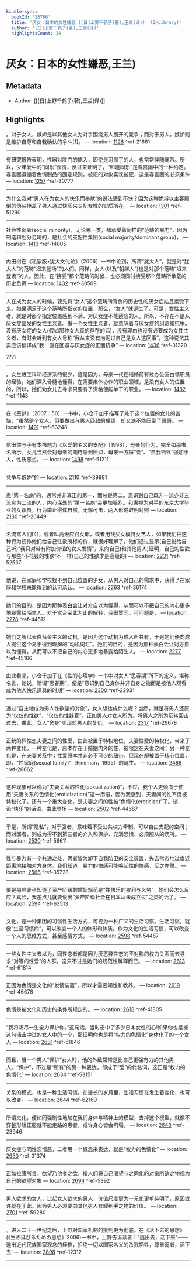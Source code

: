 ```yaml
---
kindle-sync:
  bookId: '26786'
  title: '厌女：日本的女性嫌恶 ([日]上野千鹤子(著),王兰(译))  (Z-Library)'
  author: '[日]上野千鹤子(著),王兰(译)'
  highlightsCount: 34
---
```

# 厌女：日本的女性嫌恶,王兰)
## Metadata
* Author: [[[日]上野千鹤子(著),王兰(译)]]

## Highlights
。对于女人，嫉妒是以其他女人为对手围绕男人展开的竞争；而对于男人，嫉妒则是维护自尊和自我确认的争斗[1]。 — location: [1128]() ^ref-21881

---
有研究报告表明，性器对肛门的插入，即使是习惯了的人，也常常伴随痛苦。所以，少年爱中的“同乐”表情，反过来证明了，“和睦同乐”是春宫画中的一种约定。春宫画遵循着色情制品的固定规则，被犯的对象喜欢被犯，这是春宫画的必须条件 — location: [1257]() ^ref-30777

---
为什么我对“男人在为女人的快乐而奉献”的说法感到不快？因为这种诡辩以主客颠倒的伪装掩盖了男人通过快乐来支配女性的实质所在。 — location: [1301]() ^ref-51290

---
社会性弱者(social minority)，无论哪一类，都承受着同样的“范畴的暴力”，因为制造和划分范畴的，是社会的支配性集团(social majority/dominant group)， — location: [1413]() ^ref-14805

---
内田树在《私家版•犹太文化论》〔2006〕一书中论到，所谓“犹太人”，就是对“犹太人”的范畴“迟来登场”的人们。同样，女人(以及“朝鲜人”)也是对那个范畴“迟来登场”的人。因此，在“接受”那个范畴的时候，也必须同时接受那个范畴所承载的历史负荷 — location: [1432]() ^ref-30509

---
人在成为女人的时候，要先将“女人”这个范畴所背负的历史性的厌女症姑且接受下来。如果满足于这个范畴所指定的位置，那么，“女人”就诞生了。可是，女性主义者，就是对那个指定位置感到不满、对厌女症不能适应的人。所以，不存在不是从厌女症出发的女性主义者。做一个女性主义者，就意味着与厌女症的纠葛和抗争。没有厌女症的女人(假如那种女人真的存在的话)，没有理由也没有必要成为女性主义者，有时会听到有女人号称“我从来没有拘泥过自己是女人这回事”，这种说法其实应该翻译成“我一直在回避与厌女症的正面抗争” — location: [1436]() ^ref-31320

????

---
。女生进工科和经济系的很少，这是因为，母亲一代在结婚前有过办公室白领职员的经验，她们深入骨髓地懂得，在需要集体协作的职业领域，是没有女人的位置的，所以，她们劝女儿去寻求只要有了资格便能单干的职业。 — location: [1482]() ^ref-1143

---
在《恶梦》〔2007：50〕一书中，小仓千加子描写了处于这个位置的女儿的苦恼，“虽然是个女人，但要做出与男人匹敌的成绩，却又决不能压倒了哥哥。 — location: [1491]() ^ref-63248

---
信田佐与子有本书题为《以爱的名义的支配》〔1998〕，母亲的行为，完全如那书名所示。女儿当然会对母亲的期待感到压抑，母亲一方将“爱”、“自我牺牲”强加于人，性质恶劣。 — location: [1498]() ^ref-51211

---
竞争与嫉妒”的 — location: [2110]() ^ref-39881

---
患“第一名病”的，通常并非真正的第一，而总是第二。意识到自己既非一流亦非三流实为二流的人，内心深处的“第一名病”会更加强烈。和惠视为对手的东京大学毕业的女职员，行为举止得体自然，无懈可击，两人形成鲜明对照 — location: [2130]() ^ref-20449

---
名流富人们[4]，或者叫高级应召女郎，或者用钱买女模特女艺人，如果我们把这种行为视作他们给自己性欲所标的价，就很好理解了。他们通过显示(自己说给自己听)“我只对带有附加价值的女人发情”，来向自己(和其他男人)证明，自己的性欲与那些“不花钱的性欲”不一样(自己的性欲才是高级的) — location: [2231]() ^ref-52537

---
他说，在家庭和学校找不到自己位置的少女，从男人对自己的需求中，获得了在家庭和学校未能得到的认可承认。 — location: [2263]() ^ref-36174

---
她们的目的，是因为那种表白会让对方自以为懂得，从而可以不把自己的内心更多地暴露给陌生人。对于宫台至此为止的解释，我很赞同。可问题是， — location: [2278]() ^ref-44512

---
她们之所以表白拜金主义的动机，是因为这个动机为成人所共有，于是她们便向成人提供这个易于得到理解的“动机词汇”。她们的目的，是因为那种表白会让对方自以为懂得，从而可以不把自己的内心更多地暴露给陌生人。 — location: [2277]() ^ref-45166

---
由此看来，小仓千加子在《性的心理学》一书中对女人“思春期”所下的定义，堪称名言，她说，所谓“思春期”，便是“意识到自己身体并非自身之物而是被他人观看成为他人快乐道具的时期” — location: [2300]() ^ref-22931

---
通过“自主地成为男人性欲望的对象”，女人想达成什么呢？当然，就是将男人还原为“仅仅的性欲”、“仅仅的性器官”，正如男人对女人所为。将男人之所为反转回击过去，由此，女人“舍身”实现对男人的复仇。 — location: [2317]() ^ref-29678

---
正统的异性恋夫妻之间的性爱，由此被置于特权地位。夫妻性爱的特权化，带来了两种变化。一种变化是，原本存在于婚姻内外的性，被限定在夫妻之间；另一种变化是，在夫妻关系中；性爱原本并非必不可少的纽带，但现在却被置于核心位置，即，“性家庭(sexual family)”〔Fineman，1995〕的诞生。 — location: [2488]() ^ref-26662

---
这种现象可以称为“夫妻关系的性化(sexualization)”，不过，我个人更倾向于使用“夫妻关系的色情化(eroticization)”这一用语，因为我感到，夫妻间的性不但被特权化了，还有一个重大变化，是夫妻之间的性被“色情化(eroticize)”了。谈论“快乐”的话语，由此登场 — location: [2502]() ^ref-44687

---
于是，所谓“隐私”，对于强者，意味着不受公共权力牵制、可以自由支配的空间；而对弱者，则成为得不到第三者的介入和保护、充满恐惧、必须服从的场所。 — location: [2530]() ^ref-56611

---
性与暴力有一个共通之处，两者皆为卸下自我防卫的安全装置，失去常态地过度近距离地接触对方身体。我们知道，暴力的快感可能唤起性的快感，反之亦然。 — location: [2566]() ^ref-35728

---
要是那些妻子知道了资产阶级的婚姻规范是“性快乐的权利与义务”，她们会怎么反应？真险，我差点儿就要说出“资产阶级社会在日本从未成立过”之类的话了。 — location: [2594]() ^ref-63513

---
文化，是一种集团的习惯性生活方式，可视为一种广义的生活习惯。生活习惯，就像“生活习惯病”，可以改变一个人的体形和体质。作为文化的生活习惯，可以改变一个人的思维方式，甚至感情方式。 — location: [2598]() ^ref-54487

---
一些女性主义者以为，同性恋者都是因为厌恶异性恋的不对称的权力关系而去寻求“对等的性爱”的人群，这只不过是她们的规范性解释而已。 — location: [2613]() ^ref-61814

---
正因为色情是文化的“发情装置”，所以才需要知性和教养。 — location: [2619]() ^ref-46678

---
色情是被文化和历史的条件所规定的。 — location: [2618]() ^ref-41305

---
“我将竭尽一生全力保护你。”这句话，当时击中了多少日本女性的心!如果你也是被这句话击中过的女人中的一个，那证明你也是将“权力的色情化”身体化了的一个女人 — location: [2631]() ^ref-51846

---
而且，当一个男人“保护”女人时，他的外敌常常是比自己更强有力的其他男人。“保护”，不过是“所有”的另一种表达，却成了“爱”的代名词，这正是“权力的色情化” — location: [2634]() ^ref-53151

---
关系的模式，也是一种生活习惯。在漫长的岁月里，生活习惯在发生着变化，也可以改变。 — location: [2644]() ^ref-62169

---
所谓文化，便如同强制性地加在我们身体与精神上的模型，去掉这个模型，就像不穿整形矫正服就不能走路的患者，或许身心皆会坍塌。 — location: [2648]() ^ref-23946

---
厌女症与同性恋憎恶，二者用一个概念来表达，就是“权力的色情化” — location: [2650]() ^ref-31374

---
正如拉康所言，欲望乃他者之欲，指人们将自己渴望与之同化的对象所欲之物视为自己的欲望对象 — location: [2694]() ^ref-5392

---
男人欲求的女人，比起女人欲求的男人，价值尺度更为一元化更单纯明了，原因或许就在于此。因为男人必须要向其他男人夸耀到手之物的价值。 — location: [2701]() ^ref-59280

---
。进入二十一世纪之后，上野对国家机制的批判更为彻底。在《活下去的思想》(《生き延びるための思想》2006)一书中，上野告诉读者：“逃出去，活下来”——逃出近代民族国家观念的桎梏，拒绝一切以国家名义的杀戮牺牲，尊重弱者，活下去! — location: [2898]() ^ref-12312

---
